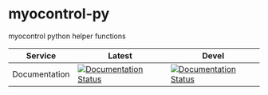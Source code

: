# myocontrol-py

myocontrol python helper functions

|     Service       |  Latest  |  Devel  |
| ----------------- | -------- | ------- |
| Documentation     | [![Documentation Status](https://readthedocs.org/projects/myocontrol-py/badge/?version=latest)](http://myocontrol-py.readthedocs.io/en/latest/) | [![Documentation Status](https://readthedocs.org/projects/myocontrol-py/badge/?version=devel)](http://myocontrol-py.readthedocs.io/en/devel/)
